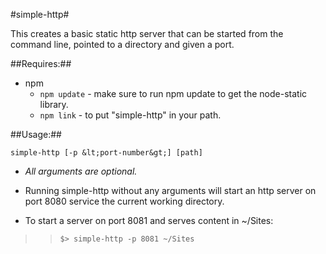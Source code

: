 #simple-http#

This creates a basic static http server that can be started from the command line, pointed to a directory and given a port.

##Requires:##

* npm
	* `npm update` - make sure to run npm update to get the node-static library.
	* `npm link` - to put "simple-http" in your path.
	

##Usage:##

`simple-http [-p &lt;port-number&gt;] [path]`

* _All arguments are optional._ 

* Running simple-http without any arguments will start an http server on port 8080 service the current working directory.

* To start a server on port 8081 and serves content in ~/Sites:
	
> > `$> simple-http -p 8081 ~/Sites`


